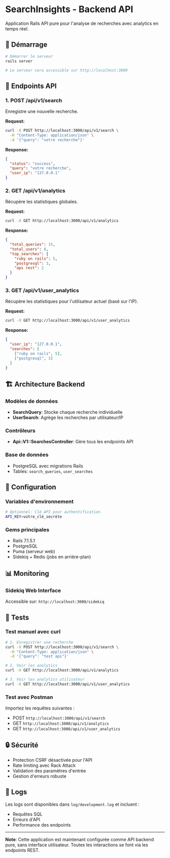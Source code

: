 # SearchInsights - Backend API

Application Rails API pure pour l'analyse de recherches avec analytics en temps réel.

## 🚀 Démarrage

```bash
# Démarrer le serveur
rails server

# Le serveur sera accessible sur http://localhost:3000
```

## 📡 Endpoints API

### 1. **POST /api/v1/search**
Enregistre une nouvelle recherche.

**Request:**
```bash
curl -X POST http://localhost:3000/api/v1/search \
  -H "Content-Type: application/json" \
  -d '{"query": "votre recherche"}'
```

**Response:**
```json
{
  "status": "success",
  "query": "votre recherche",
  "user_ip": "127.0.0.1"
}
```

### 2. **GET /api/v1/analytics**
Récupère les statistiques globales.

**Request:**
```bash
curl -X GET http://localhost:3000/api/v1/analytics
```

**Response:**
```json
{
  "total_queries": 15,
  "total_users": 8,
  "top_searches": {
    "ruby on rails": 5,
    "postgresql": 3,
    "api rest": 2
  }
}
```

### 3. **GET /api/v1/user_analytics**
Récupère les statistiques pour l'utilisateur actuel (basé sur l'IP).

**Request:**
```bash
curl -X GET http://localhost:3000/api/v1/user_analytics
```

**Response:**
```json
{
  "user_ip": "127.0.0.1",
  "searches": [
    ["ruby on rails", 5],
    ["postgresql", 3]
  ]
}
```

## 🏗️ Architecture Backend

### Modèles de données
- **SearchQuery**: Stocke chaque recherche individuelle
- **UserSearch**: Agrège les recherches par utilisateur/IP

### Contrôleurs
- **Api::V1::SearchesController**: Gère tous les endpoints API

### Base de données
- PostgreSQL avec migrations Rails
- Tables: `search_queries`, `user_searches`

## 🔧 Configuration

### Variables d'environnement
```bash
# Optionnel: Clé API pour authentification
API_KEY=votre_clé_secrète
```

### Gems principales
- Rails 7.1.5.1
- PostgreSQL
- Puma (serveur web)
- Sidekiq + Redis (jobs en arrière-plan)

## 📊 Monitoring

### Sidekiq Web Interface
Accessible sur: `http://localhost:3000/sidekiq`

## 🧪 Tests

### Test manuel avec curl
```bash
# 1. Enregistrer une recherche
curl -X POST http://localhost:3000/api/v1/search \
  -H "Content-Type: application/json" \
  -d '{"query": "test api"}'

# 2. Voir les analytics
curl -X GET http://localhost:3000/api/v1/analytics

# 3. Voir les analytics utilisateur
curl -X GET http://localhost:3000/api/v1/user_analytics
```

### Test avec Postman
Importez les requêtes suivantes :
- POST `http://localhost:3000/api/v1/search`
- GET `http://localhost:3000/api/v1/analytics`
- GET `http://localhost:3000/api/v1/user_analytics`

## 🔒 Sécurité

- Protection CSRF désactivée pour l'API
- Rate limiting avec Rack Attack
- Validation des paramètres d'entrée
- Gestion d'erreurs robuste

## 📝 Logs

Les logs sont disponibles dans `log/development.log` et incluent :
- Requêtes SQL
- Erreurs d'API
- Performance des endpoints

---

**Note**: Cette application est maintenant configurée comme API backend pure, sans interface utilisateur. Toutes les interactions se font via les endpoints REST.
